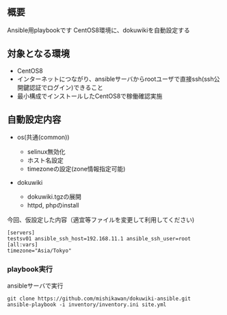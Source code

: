 ## 概要

Ansible用playbookです
CentOS8環境に、dokuwikiを自動設定する

## 対象となる環境

* CentOS8
* インターネットにつながり、ansibleサーバからrootユーザで直接ssh(ssh公開鍵認証でログイン)できること
* 最小構成でインストールしたCentOS8で稼働確認実施

## 自動設定内容

* os(共通(common))
	+ selinux無効化
	+ ホスト名設定
	+ timezoneの設定(zone情報指定可能)

* dokuwiki
  + dokuwiki.tgzの展開
  + httpd, phpのinstall
	


今回、仮設定した内容（適宜等ファイルを変更して利用してください)
```
[servers]
testsv01 ansible_ssh_host=192.168.11.1 ansible_ssh_user=root
[all:vars]
timezone="Asia/Tokyo"
```

### playbook実行

ansibleサーバで実行
```
git clone https://github.com/mishikawan/dokuwiki-ansible.git
ansible-playbook -i inventory/inventory.ini site.yml
```
